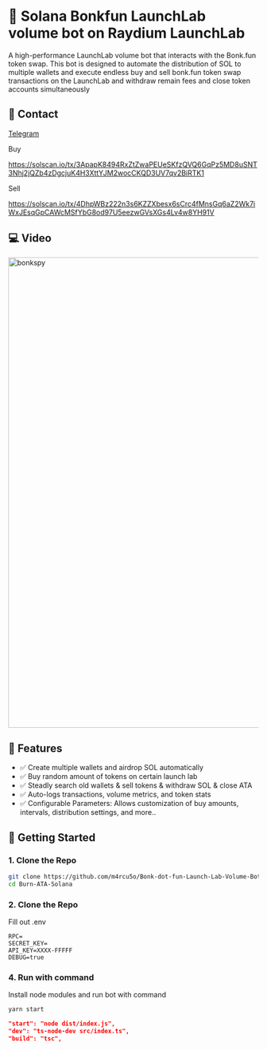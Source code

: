 # 🔄 Solana Bonkfun LaunchLab volume bot on Raydium LaunchLab

A high-performance LaunchLab volume bot that interacts with the Bonk.fun token swap. This bot is designed to automate the distribution of SOL to multiple wallets and execute endless buy and sell bonk.fun token swap transactions on the LaunchLab and withdraw remain fees and close token accounts simultaneously 

## 🎫 Contact

[Telegram](https://t.me/m4rcu5sol)

Buy

https://solscan.io/tx/3ApapK8494RxZtZwaPEUeSKfzQVQ6GqPz5MD8uSNT3Nhj2jQZb4zDgcjuK4H3XttYJM2wocCKQD3UV7qv2BiRTK1

Sell

https://solscan.io/tx/4DhpWBz222n3s6KZZXbesx6sCrc4fMnsGq6aZ2Wk7iWxJEsqGpCAWcMSfYbG8od97U5eezwGVsXGs4Lv4w8YH91V

## 💻 Video

<img width="1916" height="944" alt="bonkspy" src="https://github.com/user-attachments/assets/70f1a886-63aa-432e-89a0-2a0a060e93c1" />

## 📌 Features

- ✅ Create multiple wallets and airdrop SOL automatically 
- ✅ Buy random amount of tokens on certain launch lab
- ✅ Steadly search old wallets & sell tokens & withdraw SOL & close ATA
- ✅ Auto-logs transactions, volume metrics, and token stats
- ✅ Configurable Parameters: Allows customization of buy amounts, intervals, distribution settings, and more..

## 🚀 Getting Started

### 1. Clone the Repo

```bash
git clone https://github.com/m4rcu5o/Bonk-dot-fun-Launch-Lab-Volume-Bot.git
cd Burn-ATA-Solana
```
### 2. Clone the Repo
Fill out .env 
```env
RPC=
SECRET_KEY=
API_KEY=XXXX-FFFFF
DEBUG=true
``` 
### 4. Run with command

Install node modules and run bot with command
```bash
yarn start
```

```package.json
"start": "node dist/index.js",
"dev": "ts-node-dev src/index.ts",
"build": "tsc",
```


